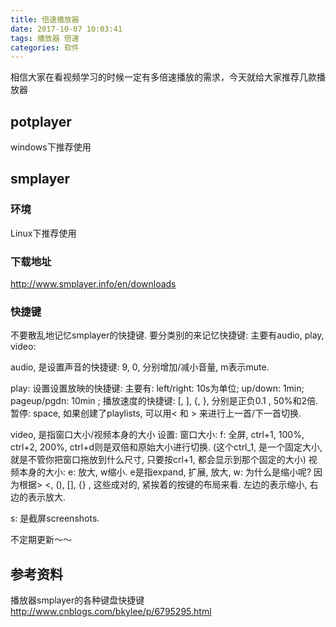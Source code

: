 ```yaml
---
title: 倍速播放器
date: 2017-10-07 10:03:41
tags: 播放器 倍速
categories: 软件
---
```


相信大家在看视频学习的时候一定有多倍速播放的需求，今天就给大家推荐几款播放器

<!--more-->



## potplayer

windows下推荐使用


## smplayer
### 环境

Linux下推荐使用

### 下载地址

http://www.smplayer.info/en/downloads

### 快捷键

不要散乱地记忆smplayer的快捷键. 要分类别的来记忆快捷键: 主要有audio, play, video:

audio, 是设置声音的快捷键:
9, 0, 分别增加/减小音量, m表示mute.

play: 设置设置放映的快捷键:
主要有: left/right: 10s为单位; up/down: 1min; pageup/pgdn: 10min ; 播放速度的快捷键: [, ], {, }, 分别是正负0.1 , 50%和2倍. 暂停: space, 如果创建了playlists, 可以用< 和 > 来进行上一首/下一首切换.

video, 是指窗口大小/视频本身的大小 设置:
窗口大小: f: 全屏, ctrl+1, 100%, ctrl+2, 200%, ctrl+d则是双倍和原始大小进行切换. (这个ctrl_1, 是一个固定大小, 就是不管你把窗口拖放到什么尺寸, 只要按crl+1, 都会显示到那个固定的大小)
视频本身的大小: e: 放大, w缩小. e是指expand, 扩展, 放大, w: 为什么是缩小呢? 因为根据> <, (), [], {} , 这些成对的, 紧挨着的按键的布局来看. 左边的表示缩小, 右边的表示放大.

s: 是截屏screenshots.



不定期更新～～

## 参考资料

播放器smplayer的各种键盘快捷键 http://www.cnblogs.com/bkylee/p/6795295.html






